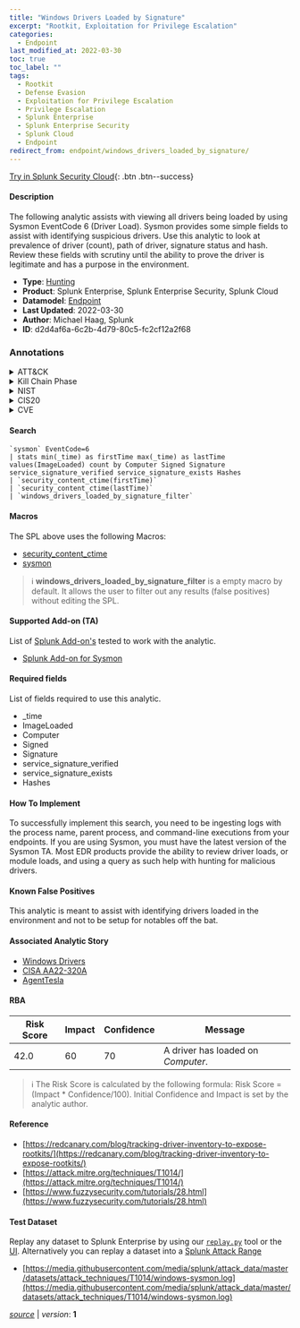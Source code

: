 ```yaml
---
title: "Windows Drivers Loaded by Signature"
excerpt: "Rootkit, Exploitation for Privilege Escalation"
categories:
  - Endpoint
last_modified_at: 2022-03-30
toc: true
toc_label: ""
tags:
  - Rootkit
  - Defense Evasion
  - Exploitation for Privilege Escalation
  - Privilege Escalation
  - Splunk Enterprise
  - Splunk Enterprise Security
  - Splunk Cloud
  - Endpoint
redirect_from: endpoint/windows_drivers_loaded_by_signature/
---
```




[Try in Splunk Security Cloud](https://www.splunk.com/en_us/cyber-security.html){: .btn .btn--success}

#### Description

The following analytic assists with viewing all drivers being loaded by using Sysmon EventCode 6 (Driver Load). Sysmon provides some simple fields to assist with identifying suspicious drivers. Use this analytic to look at prevalence of driver (count), path of driver, signature status and hash. Review these fields with scrutiny until the ability to prove the driver is legitimate and has a purpose in the environment.

- **Type**: [Hunting](https://github.com/splunk/security_content/wiki/Detection-Analytic-Types)
- **Product**: Splunk Enterprise, Splunk Enterprise Security, Splunk Cloud
- **Datamodel**: [Endpoint](https://docs.splunk.com/Documentation/CIM/latest/User/Endpoint)
- **Last Updated**: 2022-03-30
- **Author**: Michael Haag, Splunk
- **ID**: d2d4af6a-6c2b-4d79-80c5-fc2cf12a2f68

### Annotations
<details>
  <summary>ATT&CK</summary>

<div markdown="1">

#### [ATT&CK](https://attack.mitre.org/)

| ID          | Technique   | Tactic         |
| ----------- | ----------- |--------------- |
| [T1014](https://attack.mitre.org/techniques/T1014/) | Rootkit | Defense Evasion |

| [T1068](https://attack.mitre.org/techniques/T1068/) | Exploitation for Privilege Escalation | Privilege Escalation |

</div>
</details>


<details>
  <summary>Kill Chain Phase</summary>

<div markdown="1">

* Exploitation


</div>
</details>


<details>
  <summary>NIST</summary>

<div markdown="1">

* DE.CM



</div>
</details>

<details>
  <summary>CIS20</summary>

<div markdown="1">

* CIS 3
* CIS 5
* CIS 16



</div>
</details>

<details>
  <summary>CVE</summary>

<div markdown="1">


</div>
</details>


#### Search

```
`sysmon` EventCode=6 
| stats min(_time) as firstTime max(_time) as lastTime values(ImageLoaded) count by Computer Signed Signature service_signature_verified service_signature_exists Hashes 
| `security_content_ctime(firstTime)` 
| `security_content_ctime(lastTime)` 
| `windows_drivers_loaded_by_signature_filter`
```

#### Macros
The SPL above uses the following Macros:
* [security_content_ctime](https://github.com/splunk/security_content/blob/develop/macros/security_content_ctime.yml)
* [sysmon](https://github.com/splunk/security_content/blob/develop/macros/sysmon.yml)

> :information_source:
> **windows_drivers_loaded_by_signature_filter** is a empty macro by default. It allows the user to filter out any results (false positives) without editing the SPL.


#### Supported Add-on (TA)
List of [Splunk Add-on's](https://docs.splunk.com/Documentation/AddOns/released/Overview/AboutSplunkadd-ons) tested to work with the analytic.

* [Splunk Add-on for Sysmon](https://splunkbase.splunk.com/app/5709)


#### Required fields
List of fields required to use this analytic.
* _time
* ImageLoaded
* Computer
* Signed
* Signature
* service_signature_verified
* service_signature_exists
* Hashes



#### How To Implement
To successfully implement this search, you need to be ingesting logs with the process name, parent process, and command-line executions from your endpoints. If you are using Sysmon, you must have the latest version of the Sysmon TA. Most EDR products provide the ability to review driver loads, or module loads, and using a query as such help with hunting for malicious drivers.
#### Known False Positives
This analytic is meant to assist with identifying drivers loaded in the environment and not to be setup for notables off the bat.

#### Associated Analytic Story
* [Windows Drivers](/stories/windows_drivers)
* [CISA AA22-320A](/stories/cisa_aa22-320a)
* [AgentTesla](/stories/agenttesla)




#### RBA

| Risk Score  | Impact      | Confidence   | Message      |
| ----------- | ----------- |--------------|--------------|
| 42.0 | 60 | 70 | A driver has loaded on $Computer$. |


> :information_source:
> The Risk Score is calculated by the following formula: Risk Score = (Impact * Confidence/100). Initial Confidence and Impact is set by the analytic author.


#### Reference

* [https://redcanary.com/blog/tracking-driver-inventory-to-expose-rootkits/](https://redcanary.com/blog/tracking-driver-inventory-to-expose-rootkits/)
* [https://attack.mitre.org/techniques/T1014/](https://attack.mitre.org/techniques/T1014/)
* [https://www.fuzzysecurity.com/tutorials/28.html](https://www.fuzzysecurity.com/tutorials/28.html)



#### Test Dataset
Replay any dataset to Splunk Enterprise by using our [`replay.py`](https://github.com/splunk/attack_data#using-replaypy) tool or the [UI](https://github.com/splunk/attack_data#using-ui).
Alternatively you can replay a dataset into a [Splunk Attack Range](https://github.com/splunk/attack_range#replay-dumps-into-attack-range-splunk-server)

* [https://media.githubusercontent.com/media/splunk/attack_data/master/datasets/attack_techniques/T1014/windows-sysmon.log](https://media.githubusercontent.com/media/splunk/attack_data/master/datasets/attack_techniques/T1014/windows-sysmon.log)



[*source*](https://github.com/splunk/security_content/tree/develop/detections/endpoint/windows_drivers_loaded_by_signature.yml) \| *version*: **1**